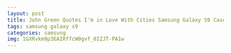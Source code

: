 ```yaml
---
layout: post
title: John Green Quotes I'm in Love With Cities Samsung Galaxy S9 Case
tags: samsung galaxy s9
categories: samsung
img: 1GXRvkm9p3EAIRffcW0gvf_0IZJT-PA1w
---
```

